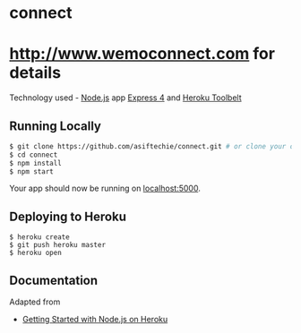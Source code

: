 # connect

# http://www.wemoconnect.com for details

Technology used - [Node.js](http://nodejs.org/)  app  [Express 4](http://expressjs.com/) and [Heroku Toolbelt](https://toolbelt.heroku.com/)

## Running Locally


```sh
$ git clone https://github.com/asiftechie/connect.git # or clone your own fork
$ cd connect
$ npm install
$ npm start
```

Your app should now be running on [localhost:5000](http://localhost:5000/).

## Deploying to Heroku

```
$ heroku create
$ git push heroku master
$ heroku open
```

## Documentation

Adapted from 

- [Getting Started with Node.js on Heroku](https://devcenter.heroku.com/articles/getting-started-with-nodejs)
